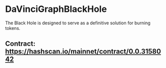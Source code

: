 # DaVinciGraphBlackHole
The Black Hole is designed to serve as a definitive solution for burning tokens.
## Contract: https://hashscan.io/mainnet/contract/0.0.3158042
